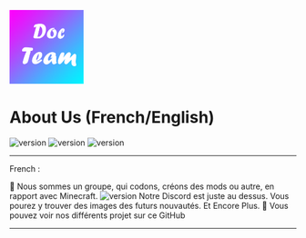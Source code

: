 <p><img  src="./logo.png" height="130px" alt="DocTeam"></p>

<h1>About Us (French/English)</h1>

<p>
    <img src="https://img.shields.io/badge/About-Us-brightgreen" alt="version"> <img src="https://img.shields.io/badge/Discord-https%3A%2F%2Fdiscord.gg%2FTD73QZC-orange" alt="version"> <img src="https://img.shields.io/badge/Fondateur-9e__Docteur-blue" alt="version">
</p>

---

<p>
   French :
   
   📒 Nous sommes un groupe, qui codons, créons des mods ou autre, en rapport avec Minecraft.
   <img src="https://img.icons8.com/nolan/2x/discord-logo.png" alt="version">
   Notre Discord est juste au dessus. Vous pourez y trouver des images des futurs nouvautés. Et Encore Plus.
   📝 Vous pouvez voir nos différents projet sur ce GitHub
</p>

---